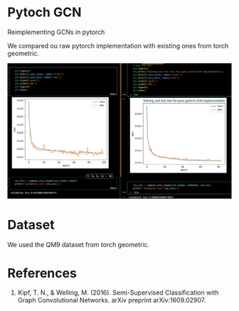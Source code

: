 # Pytoch GCN

Reimplementing GCNs in pytorch

We compared ou raw pytorch implementation with existing ones from torch geometric.

![Comparison.png](./Comparison.png)

# Dataset

We used the QM9 dataset from torch geometric. 

# References
1. Kipf, T. N., & Welling, M. (2016). Semi-Supervised Classification with Graph Convolutional Networks. arXiv preprint arXiv:1609.02907.

